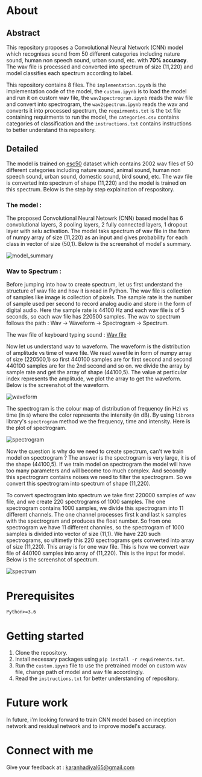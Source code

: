 # About

## Abstract

This repository proposes a Convolutional Neural Network (CNN) model which recognises sound from 50 different categories including nature sound, human non speech sound, urban sound, etc. with **70% accuracy**. The wav file is processed and converted into spectrum of size (11,220) and model classifies each spectrum according to label.

This repository contains 8 files. The `implementation.ipynb` is the implementation code of the model, the `custom.ipynb` is to load the model and run it on custom wav file, the `wav2spectrogram.ipynb` reads the wav file and convert into spectrogram, the `wav2spectrum.ipynb` reads the wav and converts it into processed spectrum, the `requirments.txt` is the txt file containing requirments to run the model, the `categories.csv` contains categories of classification and the `instructions.txt` contains instructions to better understand this repository.


## Detailed

The model is trained on [esc50]("https://www.kaggle.com/datasets/mmoreaux/environmental-sound-classification-50") dataset which contains 2002 wav files of 50 different categories including nature sound, animal sound, human non speech sound, urban sound, domestic sound, bird sound, etc. The wav file is converted into spectrum of shape (11,220) and the model is trained on this spectrum. Below is the step by step explaination of respository.


### The model : 

The proposed Convolutional Neural Netowrk (CNN) based model has 6 convolutional layers, 3 pooling layers, 2 fully connected layers, 1 dropout layer with selu activation. The model taks spectrum of wav file in the form of numpy array of size (11,220) as an input and gives probability for each class in vector of size (50,1). Below is the screenshot of model's summary.

![model_summary](https://github.com/karanhk/Environmental-sound-recognition/assets/76246981/e3840f08-c9cb-46a7-aee9-a84ab9c59e55)

### Wav to Spectrum : 

Before jumping into how to create spectrum, let us first understand the structure of wav file and how it is read in Python. The wav file is collection of samples like image is collection of pixels. The sample rate is the number of sample used per second to record analog audio and store in the form of digital audio. Here the sample rate is 44100 Hz and each wav file is of 5 seconds, so each wav file has 220500 samples. The wav to spectrum follows the path : Wav -> Waveform -> Spectrogram -> Spectrum.

The wav file of keyboard typing sound : <a href="https://drive.google.com/file/d/1HzEGcBEzgElgmD3dFsvwIUpax3AMrfWY/view?usp=sharing">Wav file</a>

Now let us understand wav to waveform. The waveform is the distribution of amplitude vs time of wave file. We read wavefile in form of numpy array of size (220500,1) so first 440100 samples are for first second and second 440100 samples are for the 2nd second and so on. we divide the array by sample rate and get the array of shape (44100,5). The value at perticular index represents the amplitude, we plot the array to get the waveform. Below is the screenshot of the waveform. 

![waveform](https://github.com/karanhk/Environmental-sound-recognition/assets/76246981/4757eb37-af85-4559-bd97-792d235b4ccd)

The spectrogram is the colour map of distribution of frequency (in Hz) vs time (in s) where the color represents the intensity (in dB). By using `librosa` library's `spectrogram` method we the frequency, time and intensity. Here is the plot of spectrogram.

![spectrogram](https://github.com/karanhk/Environmental-sound-recognition/assets/76246981/d4de9aab-de69-443e-8276-c22ba7cc61dd)

Now the question is why do we need to create spectrum, can't we train model on spectrogram ? The answer is the spectrogram is very large, it is of the shape (44100,5). If we train model on spectrogram the model will have too many parameters and will become too much complex. And secondly this spectrogram contains noises we need to filter the spectrogram. So we convert this spectrogram into spectrum of shape (11,220).

To convert spectrogram into spectrum we take first 220000 samples of wav file, and we create 220 spectrograms of 1000 samples. The one spectrogram contains 1000 samples, we divide this spectrogram into 11 different channels. The one channel processes first k and last k samples with the spectrogram and produces the float number. So from one spectrogram we have 11 different channles, so the spectrogram of 1000 samples is divided into vector of size (11,1). We have 220 such spectrograms, so ultimetly this 220 spectrograms gets converted into array of size (11,220). This array is for one wav file. This is how we convert wav file of 440100 samples into array of (11,220). This is the input for model. Below is the screenshot of spectrum.

![spectrum](https://github.com/karanhk/Environmental-sound-recognition/assets/76246981/dbdaafb7-443b-4195-ad7c-0cae708c6e99)


# Prerequisites

`Python>=3.6`

# Getting started

1. Clone the repository.
2. Install necessary packages using `pip install -r requirements.txt`.
3. Run the `custom.ipynb` file to use the pretrained model on custom wav file, change path of model and wav file accordingly.
4. Read the `instructions.txt` for better understanding of repository.

# Future work

In future, i'm looking forward to train CNN model based on inception network and residual network and to improve model's accuracy.

# Connect with me

Give your feedback at : karanhadiyal65@gmail.com

